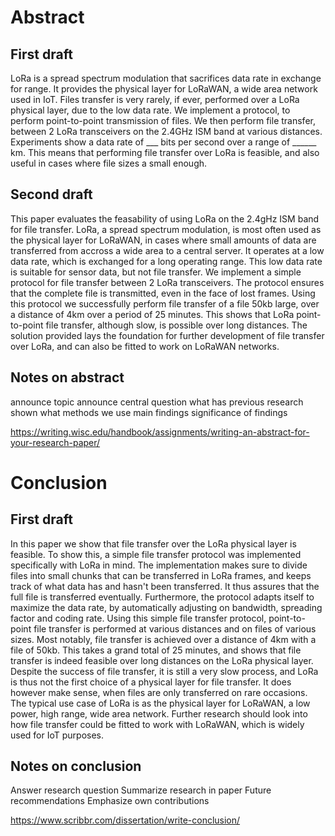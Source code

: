 # Abstract

## First draft

LoRa is a spread spectrum modulation that sacrifices data rate in exchange for range. It provides the physical layer for LoRaWAN, a wide area network used in IoT. 
Files transfer is very rarely, if ever, performed over a LoRa physical layer, due to the low data rate. 
We implement a protocol, to perform point-to-point transmission of files. We then perform file transfer, between 2 LoRa transceivers on the 2.4GHz ISM band at various distances. Experiments show a data rate of ___ bits per second over a range of ______ km.
This means that performing file transfer over LoRa is feasible, and also useful in cases where file sizes a small enough.

## Second draft

This paper evaluates the feasability of using LoRa on the 2.4gHz ISM band for file transfer. LoRa, a spread spectrum modulation, is most often used as the physical layer for LoRaWAN, in cases where small amounts of data are transferred from accross a wide area to a central server. It operates at a low data rate, which is exchanged for a long operating range. This low data rate is suitable for sensor data, but not file transfer.
We implement a simple protocol for file transfer between 2 LoRa transceivers. The protocol ensures that the complete file is transmitted, even in the face of lost frames. Using this protocol we successfully perform file transfer of a file 50kb large, over a distance of 4km over a period of 25 minutes. 
This shows that LoRa point-to-point file transfer, although slow, is possible over long distances. The solution provided lays the foundation for further development of file transfer over LoRa, and can also be fitted to work on LoRaWAN networks.


## Notes on abstract

announce topic
announce central question
what has previous research shown
what methods we use
main findings
significance of findings

https://writing.wisc.edu/handbook/assignments/writing-an-abstract-for-your-research-paper/


# Conclusion

## First draft

In this paper we show that file transfer over the LoRa physical layer is feasible. 
To show this, a simple file transfer protocol was implemented specifically with LoRa in mind. The implementation makes sure to divide files into small chunks that can be transferred in LoRa frames, and keeps track of what data has and hasn't been transferred. It thus assures that the full file is transferred eventually.
Furthermore, the protocol adapts itself to maximize the data rate, by automatically adjusting on bandwidth, spreading factor and coding rate.
Using this simple file transfer protocol, point-to-point file transfer is performed at various distances and on files of various sizes. Most notably, file transfer is achieved over a distance of 4km with a file of 50kb. This takes a grand total of 25 minutes, and shows that file transfer is indeed feasible over long distances on the LoRa physical layer. 
Despite the success of file transfer, it is still a very slow process, and LoRa is thus not the first choice of a physical layer for file transfer. It does however make sense, when files are only transferred on rare occasions. 
The typical use case of LoRa is as the physical layer for LoRaWAN, a low power, high range, wide area network. Further research should look into how file transfer could be fitted to work with LoRaWAN, which is widely used for IoT purposes. 

## Notes on conclusion

Answer research question
Summarize research in paper
Future recommendations
Emphasize own contributions

https://www.scribbr.com/dissertation/write-conclusion/



